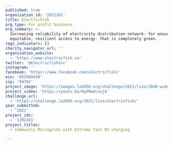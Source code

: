 ```yaml
---
published: true
organization_id: '2021261'
title: ElectricFish
org_type: For profit business
org_summary: >-
  Increasing reliability of electricity distribution network- for ensuring an
  equitable, resilient access to energy- that is completely green.
tags_indicators: []
charity_navigator_url: ''
organization_website:
  - 'https://www.electricfish.co'
twitter: '@electricfishinc'
instagram: ''
facebook: 'https://www.facebook.com/electricfish/'
ein: '852989430'
zip: '94702'
project_image: 'https://images.la2050.org/challenge/2021/live/2048-wide/electricfish.jpg'
project_video: 'https://youtu.be/WyENweLnxj4'
challenge_url:
  - 'https://challenge.la2050.org/2021/live/electricfish/'
year_submitted:
  - '2021'
project_ids:
  - '1202261'
project_titles:
  - Community Microgrids with Extreme fast EV charging

---
```


